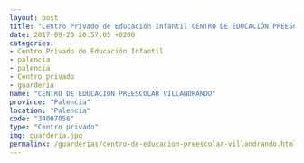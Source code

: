 ```yaml
---
layout: post
title: "Centro Privado de Educación Infantil CENTRO DE EDUCACIÓN PREESCOLAR VILLANDRANDO"
date: 2017-09-20 20:57:05 +0200
categories:
- Centro Privado de Educación Infantil
- palencia
- palencia
- Centro privado
- guarderia
name: "CENTRO DE EDUCACIÓN PREESCOLAR VILLANDRANDO"
province: "Palencia"
location: "Palencia"
code: "34007056"
type: "Centro privado"
img: guarderia.jpg
permalink: /guarderias/centro-de-educacion-preescolar-villandrando.html
---
```

